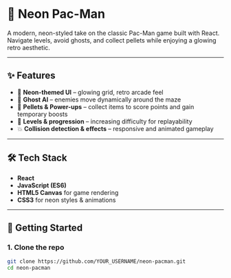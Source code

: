 # 👾 Neon Pac-Man

A modern, neon-styled take on the classic Pac-Man game built with React.  
Navigate levels, avoid ghosts, and collect pellets while enjoying a glowing retro aesthetic.

---

## ✨ Features
- 🌟 **Neon-themed UI** – glowing grid, retro arcade feel  
- 👻 **Ghost AI** – enemies move dynamically around the maze  
- 🍒 **Pellets & Power-ups** – collect items to score points and gain temporary boosts  
- 🔄 **Levels & progression** – increasing difficulty for replayability  
- 💥 **Collision detection & effects** – responsive and animated gameplay  

---

## 🛠️ Tech Stack
- **React**  
- **JavaScript (ES6)**  
- **HTML5 Canvas** for game rendering  
- **CSS3** for neon styles & animations  

---

## 🚀 Getting Started

### 1. Clone the repo
```bash
git clone https://github.com/YOUR_USERNAME/neon-pacman.git
cd neon-pacman
